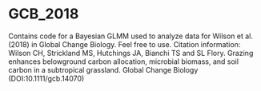 # GCB_2018
Contains code for a Bayesian GLMM used to analyze data for Wilson et al. (2018) in Global Change Biology. Feel free to use. Citation information: 
Wilson CH, Strickland MS, Hutchings JA, Bianchi TS and SL Flory. Grazing enhances belowground carbon allocation, microbial biomass, and soil carbon in a subtropical grassland. Global Change Biology (DOI:10.1111/gcb.14070)

